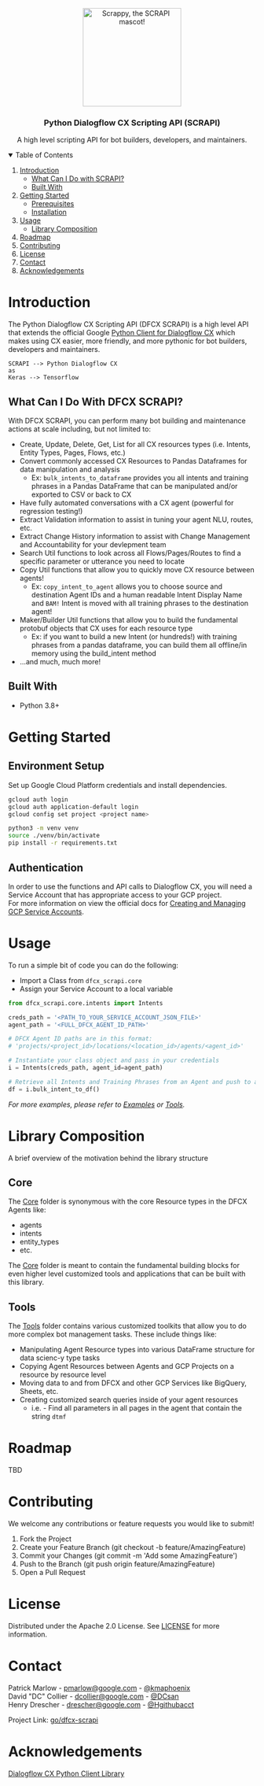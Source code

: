 <!-- PROJECT LOGO -->
<div align="center">
    <img src="images/logo.png" alt="Scrappy, the SCRAPI mascot!" width="200">

  <h3 align="center">Python Dialogflow CX Scripting API (SCRAPI)</h3>
  <p align="center">
    A high level scripting API for bot builders, developers, and maintainers.<br>
  </p>
</div>

<!-- TABLE OF CONTENTS -->
<details open="open">
  <summary>Table of Contents</summary>
  <ol>
    <li>
      <a href="#introduction">Introduction</a>
      <ul>
        <li><a href="#what-can-i-do-with-dfcx-scrapi">What Can I Do with SCRAPI?</a></li>
        <li><a href="#built-with">Built With</a></li>
      </ul>
    </li>
    <li>
      <a href="#getting-started">Getting Started</a>
      <ul>
        <li><a href="#prerequisites">Prerequisites</a></li>
        <li><a href="#installation">Installation</a></li>
      </ul>
    </li>
    <li><a href="#usage">Usage</a>
      <ul>
        <li><a href="#library-composition">Library Composition</a></li>
      </ul>
    </li>
    <li><a href="#roadmap">Roadmap</a></li>
    <li><a href="#contributing">Contributing</a></li>
    <li><a href="#license">License</a></li>
    <li><a href="#contact">Contact</a></li>
    <li><a href="#acknowledgements">Acknowledgements</a></li>
  </ol>
</details>

<!-- INTRODUCTION -->
# Introduction

The Python Dialogflow CX Scripting API (DFCX SCRAPI) is a high level API that extends the official Google [Python Client for Dialogflow CX](https://github.com/googleapis/python-dialogflow-cx) which makes using CX easier, more friendly, and more pythonic for bot builders, developers and maintainers.

```
SCRAPI --> Python Dialogflow CX
as
Keras --> Tensorflow
```

## What Can I Do With DFCX SCRAPI?
With DFCX SCRAPI, you can perform many bot building and maintenance actions at scale including, but not limited to:
- Create, Update, Delete, Get, List for all CX resources types (i.e. Intents, Entity Types, Pages, Flows, etc.)
- Convert commonly accessed CX Resources to Pandas Dataframes for data manipulation and analysis
  - Ex: `bulk_intents_to_dataframe` provides you all intents and training phrases in a Pandas DataFrame that can be manipulated and/or exported to CSV or back to CX
- Have fully automated conversations with a CX agent (powerful for regression testing!)
- Extract Validation information to assist in tuning your agent NLU, routes, etc.
- Extract Change History information to assist with Change Management and Accountability for your devlepment team
- Search Util functions to look across all Flows/Pages/Routes to find a specific parameter or utterance you need to locate
- Copy Util functions that allow you to quickly move CX resource between agents!
  - Ex: `copy_intent_to_agent` allows you to choose source and destination Agent IDs and a human readable Intent Display Name and `BAM!` Intent is moved with all training phrases to the destination agent!
- Maker/Builder Util functions that allow you to build the fundamental protobuf objects that CX uses for each resource type
  - Ex: if you want to build a new Intent (or hundreds!) with training phrases from a pandas dataframe, you can build them all offline/in memory using the build_intent method
- ...and much, much more!

## Built With
* Python 3.8+

<!-- GETTING STARTED -->
# Getting Started
## Environment Setup
Set up Google Cloud Platform credentials and install dependencies.
```sh
gcloud auth login
gcloud auth application-default login
gcloud config set project <project name>
```
```sh
python3 -m venv venv
source ./venv/bin/activate
pip install -r requirements.txt
```

## Authentication  
In order to use the functions and API calls to Dialogflow CX, you will need a Service Account that has appropriate access to your GCP project.  
For more information on view the official docs for [Creating and Managing GCP Service Accounts](https://cloud.google.com/iam/docs/creating-managing-service-accounts).

<!-- USAGE EXAMPLES -->
# Usage
To run a simple bit of code you can do the following:
- Import a Class from `dfcx_scrapi.core`
- Assign your Service Account to a local variable

```python
from dfcx_scrapi.core.intents import Intents

creds_path = '<PATH_TO_YOUR_SERVICE_ACCOUNT_JSON_FILE>'
agent_path = '<FULL_DFCX_AGENT_ID_PATH>'

# DFCX Agent ID paths are in this format:
# 'projects/<project_id>/locations/<location_id>/agents/<agent_id>'

# Instantiate your class object and pass in your credentials
i = Intents(creds_path, agent_id=agent_path)

# Retrieve all Intents and Training Phrases from an Agent and push to a Pandas DataFrame
df = i.bulk_intent_to_df()
```

_For more examples, please refer to [Examples](examples/) or [Tools](tools/)._

# Library Composition
A brief overview of the motivation behind the library structure

## Core  
The [Core](core/) folder is synonymous with the core Resource types in the DFCX Agents like:
- agents
- intents
- entity_types
- etc.

The [Core](core/) folder is meant to contain the fundamental building blocks for even higher level customized tools and applications that can be built with this library.

## Tools
The [Tools](tools/) folder contains various customized toolkits that allow you to do more complex bot management tasks.
These include things like:
- Manipulating Agent Resource types into various DataFrame structure for data scienc-y type tasks
- Copying Agent Resources between Agents and GCP Projects on a resource by resource level
- Moving data to and from DFCX and other GCP Services like BigQuery, Sheets, etc.
- Creating customized search queries inside of your agent resources
  - i.e. - Find all parameters in all pages in the agent that contain the string `dtmf`

<!-- ROADMAP -->
# Roadmap
TBD

<!-- CONTRIBUTING -->
# Contributing
We welcome any contributions or feature requests you would like to submit!

1. Fork the Project
2. Create your Feature Branch (git checkout -b feature/AmazingFeature)
3. Commit your Changes (git commit -m 'Add some AmazingFeature')
4. Push to the Branch (git push origin feature/AmazingFeature)
5. Open a Pull Request

<!-- LICENSE -->
# License
Distributed under the Apache 2.0 License. See [LICENSE](LICENSE.txt) for more information.

<!-- CONTACT -->
# Contact
Patrick Marlow - pmarlow@google.com  - [@kmaphoenix](https://github.com/kmaphoenix)  
David "DC" Collier - dcollier@google.com  - [@DCsan](https://github.com/dcsan)  
Henry Drescher - drescher@google.com  - [@Hgithubacct](https://github.com/Hgithubacct)  

Project Link: [go/dfcx-scrapi](go/dfcx-scrapi)

<!-- ACKNOWLEDGEMENTS -->
# Acknowledgements
[Dialogflow CX Python Client Library](https://github.com/googleapis/python-dialogflow-cx)



<!-- MARKDOWN LINKS & IMAGES -->
<!-- https://www.markdownguide.org/basic-syntax/#reference-style-links -->